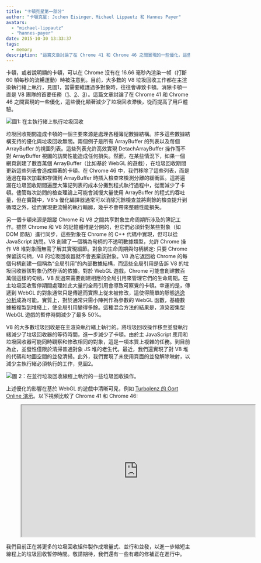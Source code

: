 ```yaml
---
title: "卡頓克星第一部分"
author: "卡頓克星: Jochen Eisinger、Michael Lippautz 和 Hannes Payer"
avatars:
  - "michael-lippautz"
  - "hannes-payer"
date: 2015-10-30 13:33:37
tags:
  - memory
description: "這篇文章討論了在 Chrome 41 和 Chrome 46 之間實現的一些優化，這些優化顯著減少了垃圾回收滯後，從而提高了用戶體驗。"
---
```

卡頓，或者說明顯的卡頓，可以在 Chrome 沒有在 16.66 毫秒內渲染一帧（打斷 60 幀每秒的流暢運動）時被注意到。目前，大多數的 V8 垃圾回收工作都在主渲染執行緒上執行，見圖1，當需要維護過多對象時，往往會導致卡頓。消除卡頓一直是 V8 團隊的首要任務（[1](https://blog.chromium.org/2011/11/game-changer-for-interactive.html)、[2](https://www.youtube.com/watch?v=3vPOlGRH6zk)、[3](/blog/free-garbage-collection)）。這篇文章討論了在 Chrome 41 和 Chrome 46 之間實現的一些優化，這些優化顯著減少了垃圾回收滯後，從而提高了用戶體驗。

<!--truncate-->
![圖1: 在主執行緒上執行垃圾回收](/_img/jank-busters/gc-main-thread.png)

垃圾回收期間造成卡頓的一個主要來源是處理各種簿記數據結構。許多這些數據結構支持的優化與垃圾回收無關。兩個例子是所有 ArrayBuffer 的列表以及每個 ArrayBuffer 的視圖列表。這些列表允許高效實現 DetachArrayBuffer 操作而不對 ArrayBuffer 視圖的訪問性能造成任何損失。然而，在某些情況下，如果一個網頁創建了數百萬個 ArrayBuffer（比如基於 WebGL 的遊戲），在垃圾回收期間更新這些列表會造成顯著的卡頓。在 Chrome 46 中，我們移除了這些列表，而是通過在每次加載和存儲到 ArrayBuffer 時插入檢查來檢測分離的緩衝區。這將遍漏在垃圾回收期間遍歷大簿記列表的成本分攤到程式執行過程中，從而減少了卡頓。儘管每次訪問的檢查理論上可能會減慢大量使用 ArrayBuffer 的程式的吞吐量，但在實踐中，V8's 優化編譯器通常可以消除冗餘檢查並將剩餘的檢查提升到循環之外，從而實現更流暢的執行輪廓，幾乎不會帶來整體性能損失。

另一個卡頓來源是跟蹤 Chrome 和 V8 之間共享對象生命周期所涉及的簿記工作。雖然 Chrome 和 V8 的記憶體堆是分開的，但它們必須針對某些對象（如 DOM 節點）進行同步，這些對象在 Chrome 的 C++ 代碼中實現，但可以從 JavaScript 訪問。V8 創建了一個稱為句柄的不透明數據類型，允許 Chrome 操作 V8 堆對象而無需了解其實現細節。對象的生命周期與句柄綁定: 只要 Chrome 保留該句柄，V8 的垃圾回收器就不會丟棄該對象。V8 為它返回給 Chrome 的每個句柄創建一個稱為“全局引用”的內部數據結構，而這些全局引用是告訴 V8 的垃圾回收器該對象仍然存活的依據。對於 WebGL 遊戲，Chrome 可能會創建數百萬個這樣的句柄，V8 反過來需要創建相應的全局引用來管理它們的生命周期。在主垃圾回收暫停期間處理如此大量的全局引用會導致可察覺的卡頓。幸運的是，傳遞到 WebGL 的對象通常只是傳遞而實際上從未被修改，這使得簡單的靜態[逃逸分析](https://en.wikipedia.org/wiki/Escape_analysis)成為可能。實質上，對於通常只需小陣列作為參數的 WebGL 函數，基礎數據被複製到堆棧上，使全局引用變得多餘。這種混合方法的結果是，渲染密集型 WebGL 遊戲的暫停時間減少了最多 50%。

V8 的大多數垃圾回收是在主渲染執行緒上執行的。將垃圾回收操作移至並發執行緒減少了垃圾回收器的等待時間，進一步減少了卡頓。由於主 JavaScript 應用和垃圾回收器可能同時觀察和修改相同的對象，這是一項本質上複雜的任務。到目前為止，並發性僅限於清掃普通對象 JS 堆的老生代。最近，我們還實現了對 V8 堆的代碼和地圖空間的並發清掃。此外，我們實現了未使用頁面的並發解除映射，以減少主執行緒必須執行的工作，見圖2。

![圖 2：在並行垃圾回收線程上執行的一些垃圾回收操作。](/_img/jank-busters/gc-concurrent-threads.png)

上述優化的影響在基於 WebGL 的遊戲中清晰可見，例如 [Turbolenz 的 Oort Online 演示](http://oortonline.gl/)。以下視頻比較了 Chrome 41 和 Chrome 46:

<figure>
  <div class="video video-16:9">
    <iframe src="https://www.youtube.com/embed/PgrCJpbTs9I" width="640" height="360" loading="lazy"></iframe>
  </div>
</figure>

我們目前正在將更多的垃圾回收組件製作成增量式、並行和並發，以進一步縮短主線程上的垃圾回收暫停時間。敬請期待，我們還有一些有趣的修補正在進行中。
